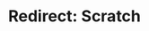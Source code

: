 ---
permalink: /feedback/
title: "Redirect: Scratch"
redirect_to: 
  - https://goo.gl/forms/JyMHCA7Rf7Ey1zTT2
---